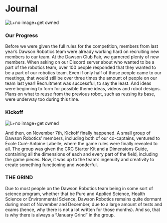 <h1>Journal</h1>

![L+no image+get owned](../assets/images/IMG_5588_.jpg "Jasone")

<h3> Our Progress </h3>

<p> Before we were given the full rules for the competition, members from last year’s 
Dawson Robotics team were already working hard on recruiting new members to our team. At the Dawson Club Fair, we garnered plenty of new members. When asking on our Discord server about who wanted to be a part of the robotics team, over 100 people responded that they wanted to be a part of our robotics team. Even if only half of those people came to our meetings, that would still be over three times the amount of people on our team last year! Recruitment was successful, to say the least. And ideas were beginning to form for possible theme ideas, videos and robot designs. Plans on what to reuse from the previous robot, such as reusing its base, were underway too during this time. </p>

<h3> Kickoff </h3>

![L+no image+get owned](../assets/images/IMG_8369.jpg "Trevoir")


<p> And then, on November 7th, Kickoff finally happened. A small group of Dawson Robotics’ members, including both of our co-captains, ventured to École Curé-Antoine Labelle, where the game rules were finally revealed to all. The group was given the CRC Starter Kit and a Dimensions Guide, containing all the dimensions of each and every part of the field, including the game pieces. Now, it was up to the team’s ingenuity and creativity to create something functioning and wonderful. </p>


<h3> THE GRIND </h3>
Due to most people on the Dawson Robotics team being in some sort of science program, whether that be Pure and Applied Science, Health Science or Environmental Science, Dawson Robotics remains quite dormant during most of November and December, due to a large amount of tests and exams (hence, why there is not a lot written for those months). And so, that is why there is always a “January Grind” in the group.

